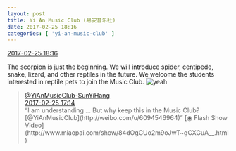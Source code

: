 ```yaml
---
layout: post
title: Yi An Music Club (易安音乐社)
date: 2017-02-25 18:16
categories: [ 'yi-an-music-club' ]
---
```


<div class="weibo-info">
  <a href="http://weibo.com/6094546964/ExbShbo0M">2017-02-25 18:16</a>
</div>

The scorpion is just the beginning. We will introduce spider, centipede, snake, lizard, and other reptiles in the future. We welcome the students interested in reptile pets to join the Music Club. ![yeah](http://img.t.sinajs.cn/t4/appstyle/expression/ext/normal/d9/ye_org.gif)

<!-- more -->

> <div class="weibo-post-name">
>   <a href="http://weibo.com/u/6108316220">@YiAnMusicClub-SunYiHang</a>
> </div>
> <div class="weibo-info">
>   <a href="http://weibo.com/6108316220/ExbsWmjaU">2017-02-25 17:14</a>
> </div>
> “I am understanding … But why keep this in the Music Club? [@YiAnMusicClub](http://weibo.com/u/6094546964)” [◉ Flash Show Video](http://www.miaopai.com/show/84dOgCUo2m9oJwT~gCXGuA__.html)
